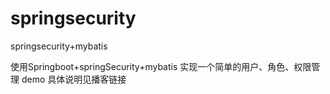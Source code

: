 # springsecurity
springsecurity+mybatis 

使用Springboot+springSecurity+mybatis 实现一个简单的用户、角色、权限管理 demo
具体说明见播客链接



